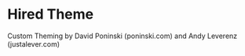 Hired Theme
========

Custom Theming by David Poninski (poninski.com) and Andy Leverenz (justalever.com)
